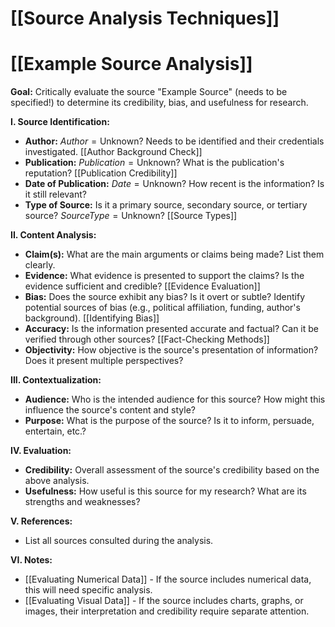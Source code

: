 # [[Source Analysis Techniques]]
# [[Example Source Analysis]]

**Goal:** Critically evaluate the source "Example Source" (needs to be specified!) to determine its credibility, bias, and usefulness for research.

**I. Source Identification:**

* **Author:**  $Author = \text{Unknown?}$  Needs to be identified and their credentials investigated. [[Author Background Check]]
* **Publication:**  $Publication = \text{Unknown?}$  What is the publication's reputation? [[Publication Credibility]]
* **Date of Publication:** $Date = \text{Unknown?}$  How recent is the information?  Is it still relevant?
* **Type of Source:**  Is it a primary source, secondary source, or tertiary source?  $SourceType = \text{Unknown?}$ [[Source Types]]

**II. Content Analysis:**

* **Claim(s):** What are the main arguments or claims being made?  List them clearly.
* **Evidence:** What evidence is presented to support the claims? Is the evidence sufficient and credible? [[Evidence Evaluation]]
* **Bias:** Does the source exhibit any bias?  Is it overt or subtle?  Identify potential sources of bias (e.g., political affiliation, funding, author's background).  [[Identifying Bias]]
* **Accuracy:** Is the information presented accurate and factual?  Can it be verified through other sources? [[Fact-Checking Methods]]
* **Objectivity:** How objective is the source's presentation of information? Does it present multiple perspectives?

**III. Contextualization:**

* **Audience:** Who is the intended audience for this source? How might this influence the source's content and style?
* **Purpose:** What is the purpose of the source? Is it to inform, persuade, entertain, etc.?


**IV. Evaluation:**

* **Credibility:** Overall assessment of the source's credibility based on the above analysis.
* **Usefulness:**  How useful is this source for my research?  What are its strengths and weaknesses?

**V. References:**

* List all sources consulted during the analysis.


**VI. Notes:**

* [[Evaluating Numerical Data]] - If the source includes numerical data, this will need specific analysis.
* [[Evaluating Visual Data]] - If the source includes charts, graphs, or images, their interpretation and credibility require separate attention.




